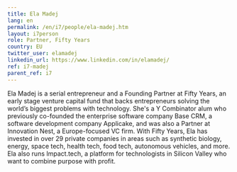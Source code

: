 ```yaml
---
title: Ela Madej
lang: en
permalink: /en/i7/people/ela-madej.htm
layout: i7person
role: Partner, Fifty Years 
country: EU
twitter_user: elamadej
linkedin_url: https://www.linkedin.com/in/elamadej/
ref: i7-madej
parent_ref: i7
---
```

Ela Madej is a serial entrepreneur and a Founding Partner at Fifty Years, an early stage venture capital fund that backs entrepreneurs solving the world’s biggest problems with technology. She's a Y Combinator alum who previously co-founded the enterprise software company Base CRM, a software development company Applicake, and was also a Partner at Innovation Nest, a Europe-focused VC firm. With Fifty Years, Ela has invested in over 29 private companies in areas such as synthetic biology, energy, space tech, health tech, food tech, autonomous vehicles, and more. Ela also runs Impact.tech, a platform for technologists in Silicon Valley who want to combine purpose with profit.



